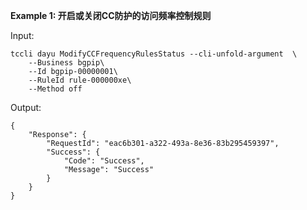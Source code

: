 **Example 1: 开启或关闭CC防护的访问频率控制规则**



Input: 

```
tccli dayu ModifyCCFrequencyRulesStatus --cli-unfold-argument  \
    --Business bgpip\
    --Id bgpip-00000001\
    --RuleId rule-000000xe\
    --Method off
```

Output: 
```
{
    "Response": {
        "RequestId": "eac6b301-a322-493a-8e36-83b295459397",
        "Success": {
            "Code": "Success",
            "Message": "Success"
        }
    }
}
```


